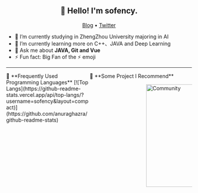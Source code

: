 <h2 align="center">👋 Hello! I'm sofency.</h2>
<p align="center">
  <a href="https://blog.csdn.net/qq_43079376">Blog</a> •
  <a href="https://twitter.com/athulcajay">Twitter</a>
</p>


- 🔭 I’m currently studying in ZhengZhou University majoring in AI
- 🌱 I’m currently learning more on C++、JAVA and Deep Learning
- 💬 Ask me about **JAVA, Git and Vue**
- ⚡ Fun fact: Big Fan of the :zap: emoji

-------
<div style="display:flex">
  <div class="left" style="width:45%">
    📖 **Frequently Used Programming Languages**
    <!--START_SECTION:waka-->
    [![Top Langs](https://github-readme-stats.vercel.app/api/top-langs/?username=sofency&layout=compact)](https://github.com/anuraghazra/github-readme-stats)
    <!--END_SECTION:waka-->
  </div>
  
  <div class="right">
    📕  **Some Project I Recommend**
<!--START_SECTION:waka-->
  <p align="left" style="width:45%; float:right">
    <a href="https://github.com/sofencyXiao/Community"><img width="278" src="https://denvercoder1-github-readme-stats.vercel.app/api/pin/?username=sofency&repo=Community&theme=react&bg_color=1F222E&title_color=F85D7F&hide_border=true&icon_color=F8D866&show_icons=false" alt="Community"></a>
   </p>
<!--END_SECTION:waka-->
  </div>
</div>
